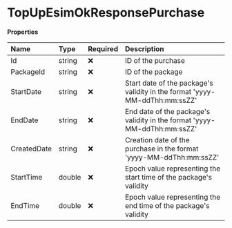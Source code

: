 # TopUpEsimOkResponsePurchase

**Properties**

| Name        | Type   | Required | Description                                                                |
| :---------- | :----- | :------- | :------------------------------------------------------------------------- |
| Id          | string | ❌       | ID of the purchase                                                         |
| PackageId   | string | ❌       | ID of the package                                                          |
| StartDate   | string | ❌       | Start date of the package's validity in the format 'yyyy-MM-ddThh:mm:ssZZ' |
| EndDate     | string | ❌       | End date of the package's validity in the format 'yyyy-MM-ddThh:mm:ssZZ'   |
| CreatedDate | string | ❌       | Creation date of the purchase in the format 'yyyy-MM-ddThh:mm:ssZZ'        |
| StartTime   | double | ❌       | Epoch value representing the start time of the package's validity          |
| EndTime     | double | ❌       | Epoch value representing the end time of the package's validity            |
